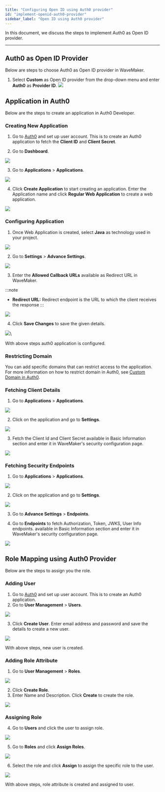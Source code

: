 ```yaml
---
title: "Configuring Open ID using Auth0 provider"
id: "implement-openid-auth0-provider"
sidebar_label: "Open ID using Auth0 provider"
---
```

In this document, we discuss the steps to implement Auth0 as Open ID provider.

---

## Auth0 as Open ID Provider

Below are steps to choose Auth0 as Open ID provider in WaveMaker.

1. Select **Custom** as Open ID provider from the drop-down menu and enter **Auth0** as **Provider ID**.
[![](/learn/assets/wm-auth0-config.png)](/learn/assets/wm-auth0-config.png)

## Application in Auth0

Below are the steps to create an application in Auth0 Developer.

### Creating New Application

1. Go to [Auth0](https://auth0.com/) and set up user account. This is to create an Auth0 application to fetch the **Client ID** and **Client Secret**.

2. Go to **Dashboard**.

[![](/learn/assets/auth0-dashboard.png)](/learn/assets/auth0-dashboard.png)

3. Go to **Applications** > **Applications**.

[![](/learn/assets/auth0-applications-applications.png)](/learn/assets/auth0-applications-applications.png)

4. Click **Create Application** to start creating an application. Enter the Application name and click **Regular Web Application** to create a web application.

[![](/learn/assets/create-applications-confirm.png)](/learn/assets/create-applications-confirm.png)

### Configuring Application

1. Once Web Application is created, select **Java** as technology used in your project.

[![](/learn/assets/auth0-application-technology.png)](/learn/assets/auth0-application-technology.png)

2. Go to **Settings** > **Advance Settings**.

[![](/learn/assets/auth0-application-advancesettings.png)](/learn/assets/auth0-application-advancesettings.png)

3. Enter the **Allowed Callback URLs** available as Redirect URL in WaveMaker.

:::note
- **Redirect URL:** Redirect endpoint is the URL to which the client receives the response
:::

[![](/learn/assets/auth0-redirectURL.png)](/learn/assets/auth0-redirectURL.png)

4. Click **Save Changes** to save the given details.

[![](/learn/assets/auth0-application-savechanges.png)](/learn/assets/auth0-application-savechanges.png)\

With above steps auth0 application is configured.

### Restricting Domain

You can add specific domains that can restrict access to the application. For more information on how to restrict domain in Auth0, see [Custom Domain in Auth0](https://auth0.com/docs/customize/custom-domains).

### Fetching Client Details

1. Go to **Applications** > **Applications**.

[![](/learn/assets/auth0-applications-applications.png)](/learn/assets/auth0-applications-applications.png)

2. Click on the application and go to **Settings**.

[![](/learn/assets/auth0-settings.png)](/learn/assets/auth0-settings.png)

3. Fetch the Client Id and Client Secret available in Basic Information section and enter it in WaveMaker's security configuration page.

[![](/learn/assets/auth0-client-details.png)](/learn/assets/auth0-client-details.png)

### Fetching Security Endpoints

1. Go to **Applications** > **Applications**.

[![](/learn/assets/auth0-applications-applications.png)](/learn/assets/auth0-applications-applications.png)

2. Click on the application and go to **Settings**.

[![](/learn/assets/auth0-settings.png)](/learn/assets/auth0-settings.png)

3. Go to **Advance Settings** > **Endpoints**.

4. Go to  **Endpoints** to fetch Authorization, Token, JWKS, User Info endpoints. available in Basic Information section and enter it in WaveMaker's security configuration page.

[![](/learn/assets/auth0-endpoints.png)](/learn/assets/auth0-endpoints.png)

## Role Mapping using Auth0 Provider

Below are the steps to assign you the role.

### Adding User

1. Go to [Auth0](https://auth0.com/) and set up user account. This is to create an Auth0 application.
2. Go to **User Management** > **Users**.

[![](/learn/assets/auth0-users.png)](/learn/assets/auth0-users.png)

3. Click **Create User**. Enter email address and password and save the details to create a new user.

[![](/learn/assets/auth0-create-user.png)](/learn/assets/auth0-create-user.png)

With above steps, new user is created.

### Adding Role Attribute

1. Go to **User Management** > **Roles**.

[![](/learn/assets/auth0-roles.png)](/learn/assets/auth0-roles.png)

2. Click **Create Role**.
3. Enter Name and Description. Click **Create** to create the role.

[![](/learn/assets/auth0-create-role.png)](/learn/assets/auth0-create-role.png)

### Assigning Role

4. Go to **Users** and click the user to assign role.

[![](/learn/assets/auth0-users-user.png)](/learn/assets/auth0-users-user.png)

5. Go to **Roles** and click **Assign Roles**.

[![](/learn/assets/auth0-assign-role.png)](/learn/assets/auth0-assign-role.png)

6. Select the role and click **Assign** to assign the specific role to the user.

[![](/learn/assets/auth0-role-confirm.png)](/learn/assets/auth0-role-confirm.png)

With above steps, role attribute is created and assigned to user.
